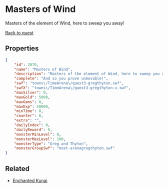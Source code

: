 # Masters of Wind

Masters of the element of Wind, here to sweep you away!

[Back to quest](../quests.md)

## Properties

```json
{
    "id": 2070,
    "name": "Masters of Wind",
    "description": "Masters of the element of Wind, here to sweep you away!",
    "complete": "And so you prove unmovable!",
    "swf": "towns\/TimeArena\/quest3-gregthyton.swf",
    "swfX": "towns\/TimeArena\/quest3-gregthyton-x.swf",
    "maxSilver": 0,
    "maxGold": 5000,
    "maxGems": 0,
    "maxExp": 50000,
    "minTime": 0,
    "counter": 0,
    "extra": "",
    "dailyIndex": 0,
    "dailyReward": 0,
    "monsterMinLevel": 0,
    "monsterMaxLevel": 100,
    "monsterType": "Greg and Thyton",
    "monsterGroupSwf": "mset-arenagregthyton.swf"
}
```

## Related

- [Enchanted Kunai](../items/21652-enchanted-kunai.md)

